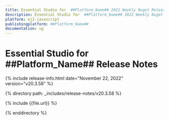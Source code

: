```yaml
---
title: Essential Studio for  ##Platform_Name## 2022 Weekly Nuget Release Release Notes  
description: Essential Studio for  ##Platform_Name## 2022 Weekly Nuget Release Release Notes  
platform: ej2-javascript
publishingplatform: ##Platform_Name##
documentation: ug
---
```


# Essential Studio for  ##Platform_Name##   Release Notes  

{% include release-info.html date="November 22, 2022"  version="v20.3.58" %} 

{% directory path: _includes/release-notes/v20.3.58 %}

{% include {{file.url}} %}

{% enddirectory %}